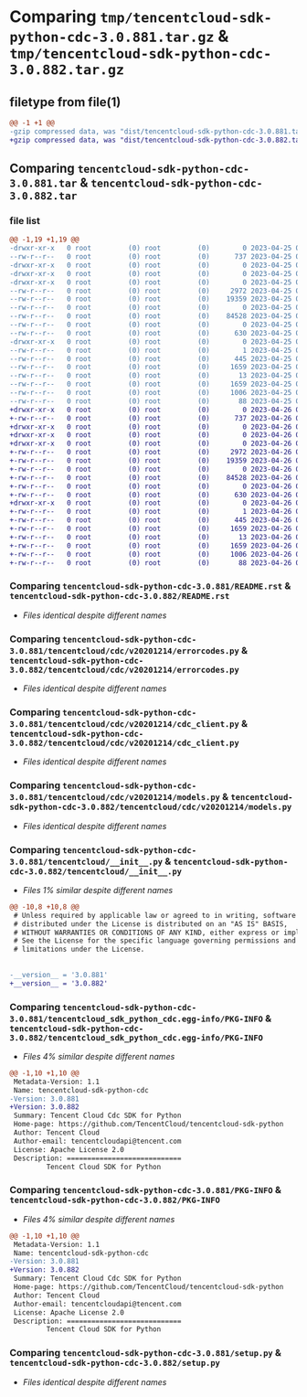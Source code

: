 # Comparing `tmp/tencentcloud-sdk-python-cdc-3.0.881.tar.gz` & `tmp/tencentcloud-sdk-python-cdc-3.0.882.tar.gz`

## filetype from file(1)

```diff
@@ -1 +1 @@
-gzip compressed data, was "dist/tencentcloud-sdk-python-cdc-3.0.881.tar", last modified: Tue Apr 25 00:28:42 2023, max compression
+gzip compressed data, was "dist/tencentcloud-sdk-python-cdc-3.0.882.tar", last modified: Wed Apr 26 03:01:13 2023, max compression
```

## Comparing `tencentcloud-sdk-python-cdc-3.0.881.tar` & `tencentcloud-sdk-python-cdc-3.0.882.tar`

### file list

```diff
@@ -1,19 +1,19 @@
-drwxr-xr-x   0 root         (0) root         (0)        0 2023-04-25 00:28:42.000000 tencentcloud-sdk-python-cdc-3.0.881/
--rw-r--r--   0 root         (0) root         (0)      737 2023-04-25 00:28:42.000000 tencentcloud-sdk-python-cdc-3.0.881/README.rst
-drwxr-xr-x   0 root         (0) root         (0)        0 2023-04-25 00:28:42.000000 tencentcloud-sdk-python-cdc-3.0.881/tencentcloud/
-drwxr-xr-x   0 root         (0) root         (0)        0 2023-04-25 00:28:42.000000 tencentcloud-sdk-python-cdc-3.0.881/tencentcloud/cdc/
-drwxr-xr-x   0 root         (0) root         (0)        0 2023-04-25 00:28:42.000000 tencentcloud-sdk-python-cdc-3.0.881/tencentcloud/cdc/v20201214/
--rw-r--r--   0 root         (0) root         (0)     2972 2023-04-25 00:28:42.000000 tencentcloud-sdk-python-cdc-3.0.881/tencentcloud/cdc/v20201214/errorcodes.py
--rw-r--r--   0 root         (0) root         (0)    19359 2023-04-25 00:28:42.000000 tencentcloud-sdk-python-cdc-3.0.881/tencentcloud/cdc/v20201214/cdc_client.py
--rw-r--r--   0 root         (0) root         (0)        0 2023-04-25 00:28:42.000000 tencentcloud-sdk-python-cdc-3.0.881/tencentcloud/cdc/v20201214/__init__.py
--rw-r--r--   0 root         (0) root         (0)    84528 2023-04-25 00:28:42.000000 tencentcloud-sdk-python-cdc-3.0.881/tencentcloud/cdc/v20201214/models.py
--rw-r--r--   0 root         (0) root         (0)        0 2023-04-25 00:28:42.000000 tencentcloud-sdk-python-cdc-3.0.881/tencentcloud/cdc/__init__.py
--rw-r--r--   0 root         (0) root         (0)      630 2023-04-25 00:28:42.000000 tencentcloud-sdk-python-cdc-3.0.881/tencentcloud/__init__.py
-drwxr-xr-x   0 root         (0) root         (0)        0 2023-04-25 00:28:42.000000 tencentcloud-sdk-python-cdc-3.0.881/tencentcloud_sdk_python_cdc.egg-info/
--rw-r--r--   0 root         (0) root         (0)        1 2023-04-25 00:28:42.000000 tencentcloud-sdk-python-cdc-3.0.881/tencentcloud_sdk_python_cdc.egg-info/dependency_links.txt
--rw-r--r--   0 root         (0) root         (0)      445 2023-04-25 00:28:42.000000 tencentcloud-sdk-python-cdc-3.0.881/tencentcloud_sdk_python_cdc.egg-info/SOURCES.txt
--rw-r--r--   0 root         (0) root         (0)     1659 2023-04-25 00:28:42.000000 tencentcloud-sdk-python-cdc-3.0.881/tencentcloud_sdk_python_cdc.egg-info/PKG-INFO
--rw-r--r--   0 root         (0) root         (0)       13 2023-04-25 00:28:42.000000 tencentcloud-sdk-python-cdc-3.0.881/tencentcloud_sdk_python_cdc.egg-info/top_level.txt
--rw-r--r--   0 root         (0) root         (0)     1659 2023-04-25 00:28:42.000000 tencentcloud-sdk-python-cdc-3.0.881/PKG-INFO
--rw-r--r--   0 root         (0) root         (0)     1006 2023-04-25 00:28:42.000000 tencentcloud-sdk-python-cdc-3.0.881/setup.py
--rw-r--r--   0 root         (0) root         (0)       88 2023-04-25 00:28:42.000000 tencentcloud-sdk-python-cdc-3.0.881/setup.cfg
+drwxr-xr-x   0 root         (0) root         (0)        0 2023-04-26 03:01:13.000000 tencentcloud-sdk-python-cdc-3.0.882/
+-rw-r--r--   0 root         (0) root         (0)      737 2023-04-26 03:01:12.000000 tencentcloud-sdk-python-cdc-3.0.882/README.rst
+drwxr-xr-x   0 root         (0) root         (0)        0 2023-04-26 03:01:13.000000 tencentcloud-sdk-python-cdc-3.0.882/tencentcloud/
+drwxr-xr-x   0 root         (0) root         (0)        0 2023-04-26 03:01:13.000000 tencentcloud-sdk-python-cdc-3.0.882/tencentcloud/cdc/
+drwxr-xr-x   0 root         (0) root         (0)        0 2023-04-26 03:01:13.000000 tencentcloud-sdk-python-cdc-3.0.882/tencentcloud/cdc/v20201214/
+-rw-r--r--   0 root         (0) root         (0)     2972 2023-04-26 03:01:12.000000 tencentcloud-sdk-python-cdc-3.0.882/tencentcloud/cdc/v20201214/errorcodes.py
+-rw-r--r--   0 root         (0) root         (0)    19359 2023-04-26 03:01:12.000000 tencentcloud-sdk-python-cdc-3.0.882/tencentcloud/cdc/v20201214/cdc_client.py
+-rw-r--r--   0 root         (0) root         (0)        0 2023-04-26 03:01:12.000000 tencentcloud-sdk-python-cdc-3.0.882/tencentcloud/cdc/v20201214/__init__.py
+-rw-r--r--   0 root         (0) root         (0)    84528 2023-04-26 03:01:12.000000 tencentcloud-sdk-python-cdc-3.0.882/tencentcloud/cdc/v20201214/models.py
+-rw-r--r--   0 root         (0) root         (0)        0 2023-04-26 03:01:12.000000 tencentcloud-sdk-python-cdc-3.0.882/tencentcloud/cdc/__init__.py
+-rw-r--r--   0 root         (0) root         (0)      630 2023-04-26 03:01:12.000000 tencentcloud-sdk-python-cdc-3.0.882/tencentcloud/__init__.py
+drwxr-xr-x   0 root         (0) root         (0)        0 2023-04-26 03:01:13.000000 tencentcloud-sdk-python-cdc-3.0.882/tencentcloud_sdk_python_cdc.egg-info/
+-rw-r--r--   0 root         (0) root         (0)        1 2023-04-26 03:01:13.000000 tencentcloud-sdk-python-cdc-3.0.882/tencentcloud_sdk_python_cdc.egg-info/dependency_links.txt
+-rw-r--r--   0 root         (0) root         (0)      445 2023-04-26 03:01:13.000000 tencentcloud-sdk-python-cdc-3.0.882/tencentcloud_sdk_python_cdc.egg-info/SOURCES.txt
+-rw-r--r--   0 root         (0) root         (0)     1659 2023-04-26 03:01:13.000000 tencentcloud-sdk-python-cdc-3.0.882/tencentcloud_sdk_python_cdc.egg-info/PKG-INFO
+-rw-r--r--   0 root         (0) root         (0)       13 2023-04-26 03:01:13.000000 tencentcloud-sdk-python-cdc-3.0.882/tencentcloud_sdk_python_cdc.egg-info/top_level.txt
+-rw-r--r--   0 root         (0) root         (0)     1659 2023-04-26 03:01:13.000000 tencentcloud-sdk-python-cdc-3.0.882/PKG-INFO
+-rw-r--r--   0 root         (0) root         (0)     1006 2023-04-26 03:01:12.000000 tencentcloud-sdk-python-cdc-3.0.882/setup.py
+-rw-r--r--   0 root         (0) root         (0)       88 2023-04-26 03:01:13.000000 tencentcloud-sdk-python-cdc-3.0.882/setup.cfg
```

### Comparing `tencentcloud-sdk-python-cdc-3.0.881/README.rst` & `tencentcloud-sdk-python-cdc-3.0.882/README.rst`

 * *Files identical despite different names*

### Comparing `tencentcloud-sdk-python-cdc-3.0.881/tencentcloud/cdc/v20201214/errorcodes.py` & `tencentcloud-sdk-python-cdc-3.0.882/tencentcloud/cdc/v20201214/errorcodes.py`

 * *Files identical despite different names*

### Comparing `tencentcloud-sdk-python-cdc-3.0.881/tencentcloud/cdc/v20201214/cdc_client.py` & `tencentcloud-sdk-python-cdc-3.0.882/tencentcloud/cdc/v20201214/cdc_client.py`

 * *Files identical despite different names*

### Comparing `tencentcloud-sdk-python-cdc-3.0.881/tencentcloud/cdc/v20201214/models.py` & `tencentcloud-sdk-python-cdc-3.0.882/tencentcloud/cdc/v20201214/models.py`

 * *Files identical despite different names*

### Comparing `tencentcloud-sdk-python-cdc-3.0.881/tencentcloud/__init__.py` & `tencentcloud-sdk-python-cdc-3.0.882/tencentcloud/__init__.py`

 * *Files 1% similar despite different names*

```diff
@@ -10,8 +10,8 @@
 # Unless required by applicable law or agreed to in writing, software
 # distributed under the License is distributed on an "AS IS" BASIS,
 # WITHOUT WARRANTIES OR CONDITIONS OF ANY KIND, either express or implied.
 # See the License for the specific language governing permissions and
 # limitations under the License.
 
 
-__version__ = '3.0.881'
+__version__ = '3.0.882'
```

### Comparing `tencentcloud-sdk-python-cdc-3.0.881/tencentcloud_sdk_python_cdc.egg-info/PKG-INFO` & `tencentcloud-sdk-python-cdc-3.0.882/tencentcloud_sdk_python_cdc.egg-info/PKG-INFO`

 * *Files 4% similar despite different names*

```diff
@@ -1,10 +1,10 @@
 Metadata-Version: 1.1
 Name: tencentcloud-sdk-python-cdc
-Version: 3.0.881
+Version: 3.0.882
 Summary: Tencent Cloud Cdc SDK for Python
 Home-page: https://github.com/TencentCloud/tencentcloud-sdk-python
 Author: Tencent Cloud
 Author-email: tencentcloudapi@tencent.com
 License: Apache License 2.0
 Description: ============================
         Tencent Cloud SDK for Python
```

### Comparing `tencentcloud-sdk-python-cdc-3.0.881/PKG-INFO` & `tencentcloud-sdk-python-cdc-3.0.882/PKG-INFO`

 * *Files 4% similar despite different names*

```diff
@@ -1,10 +1,10 @@
 Metadata-Version: 1.1
 Name: tencentcloud-sdk-python-cdc
-Version: 3.0.881
+Version: 3.0.882
 Summary: Tencent Cloud Cdc SDK for Python
 Home-page: https://github.com/TencentCloud/tencentcloud-sdk-python
 Author: Tencent Cloud
 Author-email: tencentcloudapi@tencent.com
 License: Apache License 2.0
 Description: ============================
         Tencent Cloud SDK for Python
```

### Comparing `tencentcloud-sdk-python-cdc-3.0.881/setup.py` & `tencentcloud-sdk-python-cdc-3.0.882/setup.py`

 * *Files identical despite different names*

